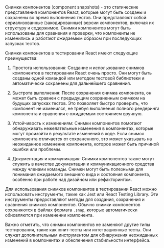 Снимки компонентов (component snapshots) - это статические представления компонентов React, которые могут быть созданы и сохранены во время выполнения тестов. Они представляют собой сериализованные (закодированные) версии компонентов, включая их структуру и содержимое. Снимки компонентов могут быть использованы для сравнения и проверки, что компоненты не изменились и работают ожидаемым образом при последующих запусках тестов.

Снимки компонентов в тестировании React имеют следующие преимущества:

1. Простота использования: Создание и использование снимков компонентов в тестировании React очень просто. Они могут быть созданы одной командой или методом тестовой библиотеки и автоматически сохранены для дальнейшего сравнения.

2. Быстрота выполнения: После сохранения снимка компонента, он может быть сравнен с предыдущим сохраненным снимком на будущих запусках тестов. Это позволяет быстро проверить, что компонент не изменился, не требуя выполнения полного рендеринга компонента и сравнения с ожидаемым состоянием вручную.

3. Устойчивость к изменениям: Снимки компонентов помогают обнаруживать нежелательные изменения в компонентах, которые могут произойти в результате изменений в коде. Если снимок компонента отличается от сохраненного, это может указывать на неожиданное изменение компонента, которое может быть причиной ошибки или проблемы.

4. Документация и коммуникация: Снимки компонентов также могут служить в качестве документации и коммуникационного средства между членами команды. Снимки могут быть полезными для понимания ожидаемого внешнего вида и состояния компонента, особенно при работе над дизайном или рефакторингом.

Для использования снимков компонентов в тестировании React можно использовать инструменты, такие как Jest или React Testing Library. Эти инструменты предоставляют методы для создания, сохранения и сравнения снимков компонентов. Обычно снимки компонентов сохраняются в файлах формата `.snap`, которые автоматически обновляются при изменении компонента.

Важно отметить, что снимки компонентов не заменяют другие типы тестирования, такие как юнит-тесты или интеграционные тесты. Они служат дополнительным инструментом для обнаружения неожиданных изменений в компонентах и обеспечения стабильности интерфейса.